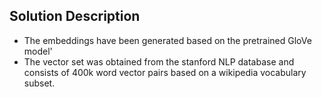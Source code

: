 ## Solution Description
* The embeddings have been generated based on the pretrained GloVe model'
* The vector set was obtained from the stanford NLP database and consists of 400k word vector pairs based on a wikipedia vocabulary subset.
